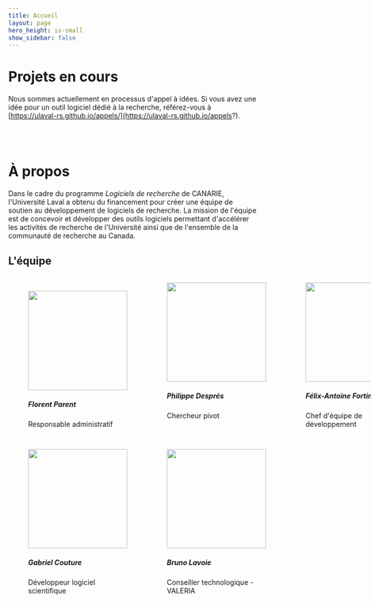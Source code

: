 ```yaml
---
title: Accueil
layout: page
hero_height: is-small
show_sidebar: false
---
```


# Projets en cours

Nous sommes actuellement en processus d'appel à idées.
Si vous avez une idée pour un outil logiciel dédié à la recherche,
référez-vous à [https://ulaval-rs.github.io/appels/](https://ulaval-rs.github.io/appels?).


<br>
<br>

<A href="a-propos"></A>
# À propos

Dans le cadre du programme _Logiciels de recherche_ de CANARIE, l'Université Laval
a obtenu du financement pour créer une équipe de soutien au développement de
logiciels de recherche. La mission de l'équipe est de concevoir et développer
des outils logiciels permettant d'accélérer les activités de recherche de l'Université
ainsi que de l'ensemble de la communauté de recherche au Canada.

## L'équipe


<div style="display: grid; grid-template-columns: repeat(3, 1fr); grid=gap: 40px">
    <figure>
        <br>
        <img src="{{ BASE_PATH }}/assets/images/florent-parent.png" style="height: 200px">
        <h5>Florent Parent</h5>
        <p>Responsable administratif</p>
    </figure>
    <figure>
        <img src="{{ BASE_PATH }}/assets/images/philippe-despres.png" style="height: 200px">  
        <h5>Philippe Després</h5>
        <p>Chercheur pivot</p>
    </figure>
    <figure>
        <img src="{{ BASE_PATH }}/assets/images/felix-antoine-fortin.png" style="height: 200px">  
        <h5>Félix-Antoine Fortin</h5>
        <p>Chef d'équipe de développement</p>
    </figure>
    <figure>
        <img src="{{ BASE_PATH }}/assets/images/gabriel-couture.png" style="height: 200px">  
        <h5>Gabriel Couture</h5>
        <p>Développeur logiciel scientifique</p>
    </figure>
    <figure>
        <img src="{{ BASE_PATH }}/assets/images/bruno-lavoie.png" style="height: 200px">  
        <h5>Bruno Lavoie</h5>
        <p>Conseiller technologique - VALERIA</p>
    </figure>
</div>
